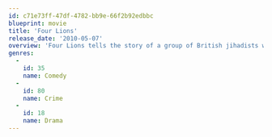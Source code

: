```yaml
---
id: c71e73ff-47df-4782-bb9e-66f2b92edbbc
blueprint: movie
title: 'Four Lions'
release_date: '2010-05-07'
overview: 'Four Lions tells the story of a group of British jihadists who push their abstract dreams of glory to the breaking point. As the wheels fly off, and their competing ideologies clash, what emerges is an emotionally engaging (and entirely plausible) farce. In a storm of razor-sharp verbal jousting and large-scale set pieces, Four Lions is a comic tour de force; it shows that-while terrorism is about ideology-it can also be about idiots.'
genres:
  -
    id: 35
    name: Comedy
  -
    id: 80
    name: Crime
  -
    id: 18
    name: Drama
---
```

